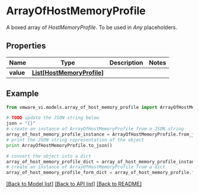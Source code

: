 # ArrayOfHostMemoryProfile

A boxed array of *HostMemoryProfile*. To be used in *Any* placeholders. 

## Properties
Name | Type | Description | Notes
------------ | ------------- | ------------- | -------------
**value** | [**List[HostMemoryProfile]**](HostMemoryProfile.md) |  | 

## Example

```python
from vmware_vi.models.array_of_host_memory_profile import ArrayOfHostMemoryProfile

# TODO update the JSON string below
json = "{}"
# create an instance of ArrayOfHostMemoryProfile from a JSON string
array_of_host_memory_profile_instance = ArrayOfHostMemoryProfile.from_json(json)
# print the JSON string representation of the object
print ArrayOfHostMemoryProfile.to_json()

# convert the object into a dict
array_of_host_memory_profile_dict = array_of_host_memory_profile_instance.to_dict()
# create an instance of ArrayOfHostMemoryProfile from a dict
array_of_host_memory_profile_form_dict = array_of_host_memory_profile.from_dict(array_of_host_memory_profile_dict)
```
[[Back to Model list]](../README.md#documentation-for-models) [[Back to API list]](../README.md#documentation-for-api-endpoints) [[Back to README]](../README.md)


